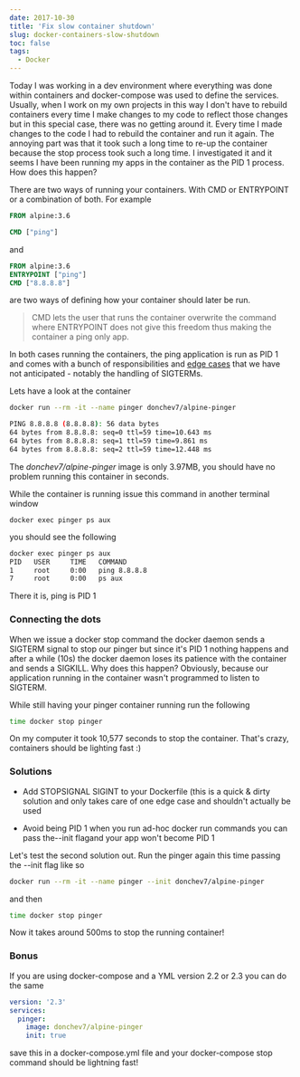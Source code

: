 ```yaml
---
date: 2017-10-30
title: 'Fix slow container shutdown'
slug: docker-containers-slow-shutdown
toc: false
tags:
  - Docker
---
```


Today I was working in a dev environment where everything was done within containers and docker-compose was used to define the services. Usually, when I work on my own projects in this way I don't have to rebuild containers every time I make changes to my code to reflect those changes but in this special case, there was no getting around it. Every time I made changes to the code I had to rebuild the container and run it again. The annoying part was that it took such a long time to re-up the container because the stop process took such a long time. I investigated it and it seems I have been running my apps in the container as the PID 1 process. How does this happen?

There are two ways of running your containers. With CMD or ENTRYPOINT or a combination of both. For example


```dockerfile
FROM alpine:3.6

CMD ["ping"]
```

and

<!--more-->

```dockerfile
FROM alpine:3.6
ENTRYPOINT ["ping"]
CMD ["8.8.8.8"]
```

are two ways of defining how your container should later be run. 


> CMD lets the user that runs the container overwrite the command where ENTRYPOINT does not give this freedom thus making the container a ping only app.


In both cases running the containers, the ping application is run as PID 1 and comes with a bunch of responsibilities and [edge cases](https://engineeringblog.yelp.com/2016/01/dumb-init-an-init-for-docker.html) that we have not anticipated - notably the handling of SIGTERMs.


Lets have a look at the container

```bash
docker run --rm -it --name pinger donchev7/alpine-pinger
```

```bash
PING 8.8.8.8 (8.8.8.8): 56 data bytes
64 bytes from 8.8.8.8: seq=0 ttl=59 time=10.643 ms
64 bytes from 8.8.8.8: seq=1 ttl=59 time=9.861 ms
64 bytes from 8.8.8.8: seq=2 ttl=59 time=12.448 ms
```

The *donchev7/alpine-pinger* image is only 3.97MB, you should have no problem running this container in seconds.

While the container is running issue this command in another terminal window

```basb
docker exec pinger ps aux
```

you should see the following

```bash
docker exec pinger ps aux                               
PID   USER     TIME   COMMAND
1     root     0:00   ping 8.8.8.8
7     root     0:00   ps aux
```

There it is, ping is PID 1


### Connecting the dots

When we issue a docker stop command the docker daemon sends a SIGTERM signal to stop our pinger but since it's PID 1 nothing happens and after a while (10s) the docker daemon loses its patience with the container and sends a SIGKILL. Why does this happen? Obviously, because our application running in the container wasn't programmed to listen to SIGTERM.

While still having your pinger container running run the following

```bash
time docker stop pinger
```

On my computer it took 10,577 seconds to stop the container. That's crazy, containers should be lighting fast :)

### Solutions

- Add STOPSIGNAL SIGINT  to your Dockerfile (this is a quick & dirty solution and only takes care of one edge case and shouldn't actually be used

- Avoid being PID 1 when you run ad-hoc docker run commands you can pass the--init flagand your app won't become PID 1

Let's test the second solution out. Run the pinger again this time passing the --init flag like so

```bash
docker run --rm -it --name pinger --init donchev7/alpine-pinger
```

and then

```bash
time docker stop pinger
```

Now it takes around 500ms to stop the running container!


### Bonus

If you are using docker-compose and a YML version 2.2 or 2.3 you can do the same

```yaml
version: '2.3'
services:
  pinger:
    image: donchev7/alpine-pinger
    init: true
```

save this in a docker-compose.yml file and your docker-compose stop command should be lightning fast!

<br />
<br />